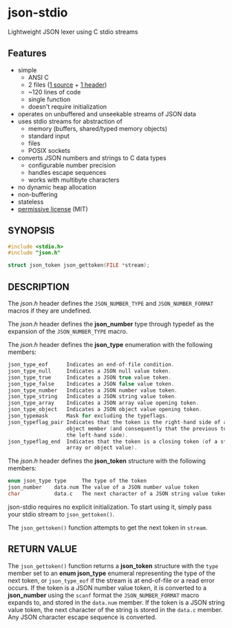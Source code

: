 # json-stdio
Lightweight JSON lexer using C stdio streams

## Features
-	simple
	-	ANSI C
	-	2 files ([1 source](json.c) + [1 header](json.h))
	-	~120 lines of code
	-	single function
	-	doesn't require initialization
-	operates on unbuffered and unseekable streams of JSON data
-	uses stdio streams for abstraction of
	-	memory (buffers, shared/typed memory objects)
	-	standard input
	-	files
	-	POSIX sockets
-	converts JSON numbers and strings to C data types
	-	configurable number precision
	-	handles escape sequences
	-	works with multibyte characters
-	no dynamic heap allocation
-	non-buffering
-	stateless
-	[permissive license](LICENSE) (MIT)

## SYNOPSIS
```C
#include <stdio.h>
#include "json.h"

struct json_token json_gettoken(FILE *stream);
```

## DESCRIPTION
The *json.h* header defines the `JSON_NUMBER_TYPE` and
`JSON_NUMBER_FORMAT` macros if they are undefined.

The *json.h* header defines the **json_number** type through typedef as
the expansion of the `JSON_NUMBER_TYPE` macro.

The *json.h* header defines the **json_type** enumeration with the
following members:
```C
json_type_eof      Indicates an end-of-file condition.
json_type_null     Indicates a JSON null value token.
json_type_true     Indicates a JSON true value token.
json_type_false    Indicates a JSON false value token.
json_type_number   Indicates a JSON number value token.
json_type_string   Indicates a JSON string value token.
json_type_array    Indicates a JSON array value opening token.
json_type_object   Indicates a JSON object value opening token.
json_typemask      Mask for excluding the typeflags.
json_typeflag_pair Indicates that the token is the right-hand side of a JSON
                   object member (and consequently that the previous token was
                   the left-hand side).
json_typeflag_end  Indicates that the token is a closing token (of a string,
                   array or object value).
```

The *json.h* header defines the **json_token** structure with the
following members:
```C
enum json_type type     The type of the token
json_number    data.num The value of a JSON number value token
char           data.c   The next character of a JSON string value token
```

json-stdio requires no explicit initialization. To start using it, simply pass
your stdio stream to `json_gettoken()`.

The `json_gettoken()` function attempts to get the next token in `stream`.

## RETURN VALUE
The `json_gettoken()` function returns a **json_token** structure with the
`type` member set to an **enum json_type** enumeral representing the type of the
next token, or `json_type_eof` if the stream is at end-of-file or a read error
occurs. If the token is a JSON number value token, it is converted to a
**json_number** using the `scanf` format the `JSON_NUMBER_FORMAT` macro expands
to, and stored in the `data.num` member. If the token is a JSON string value
token, the next character of the string is stored in the `data.c` member. Any
JSON character escape sequence is converted.
